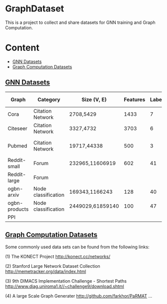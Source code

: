 # GraphDataset
This is a project to collect and share datasets for GNN training and Graph Computation.
# Content
- <a href = "#GNN-Datasets">GNN Datasets</a>
- <a href = "#Graph-Computation-Datasets">Graph Computation Datasets</a>

## [GNN Datasets](#content)

|Graph         |Category           |Size (V, E)       |Features        |Labels         |Average Degree |Download Link  |
|--------------|-------------------|-----------------------|----------------|---------------|---------------|---------------|
|Cora          |Citation Network   |2708,5429              |1433            |7              |2.0            | https://linqs-data.soe.ucsc.edu/public/lbc/cora.tgz    | 
|Citeseer      |Citation Network   |3327,4732              |3703            |6              |1.4            | http://www.cs.umd.edu/~sen/lbc-proj/data/citeseer.tgz  | 
|Pubmed        |Citation Network   |19717,44338            |500             |3              |2.2            | https://linqs-data.soe.ucsc.edu/public/Pubmed-Diabetes.tgz              | 
|Reddit-small  |Forum              |232965,11606919        |602             |41             |49.8           |    | 
|Reddit-large  |Forum              |                       |                |               |               |               | 
|ogbn-arxiv    |Node classification|169343,1166243         |128             |40             |6.9            |               |
|ogbn-products |Node classification|2449029,61859140       |100             |47             |25.3           |               |
|PPI ||     | |   | |      |

## [Graph Computation Datasets](#content)
Some commonly used data sets can be found from the following links:

(1) The KONECT Project 
http://konect.cc/networks/

(2) Stanford Large Network Dataset Collection
http://memetracker.org/data/index.html

(3) 9th DIMACS Implementation Challenge - Shortest Paths
http://www.diag.uniroma1.it//~challenge9/download.shtml

(4) A large Scale Graph Generater
http://github.com/farkhor/PaRMAT
...
